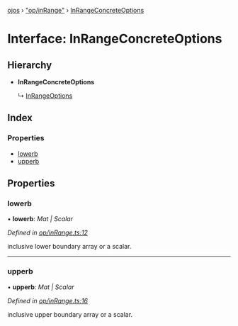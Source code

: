 [ojos](../README.md) › ["op/inRange"](../modules/_op_inrange_.md) › [InRangeConcreteOptions](_op_inrange_.inrangeconcreteoptions.md)

# Interface: InRangeConcreteOptions

## Hierarchy

* **InRangeConcreteOptions**

  ↳ [InRangeOptions](_op_inrange_.inrangeoptions.md)

## Index

### Properties

* [lowerb](_op_inrange_.inrangeconcreteoptions.md#lowerb)
* [upperb](_op_inrange_.inrangeconcreteoptions.md#upperb)

## Properties

###  lowerb

• **lowerb**: *Mat | Scalar*

*Defined in [op/inRange.ts:12](https://github.com/cancerberoSgx/mirada/blob/3544b58/ojos/src/op/inRange.ts#L12)*

inclusive lower boundary array or a scalar.

___

###  upperb

• **upperb**: *Mat | Scalar*

*Defined in [op/inRange.ts:16](https://github.com/cancerberoSgx/mirada/blob/3544b58/ojos/src/op/inRange.ts#L16)*

inclusive upper boundary array or a scalar.
